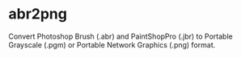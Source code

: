 abr2png
=======

Convert Photoshop Brush (.abr) and PaintShopPro (.jbr) to Portable Grayscale (.pgm)  or Portable Network Graphics (.png) format.
